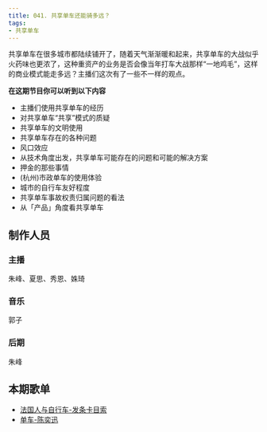 ```yaml
---
title: 041. 共享单车还能骑多远？
tags:
- 共享单车
---
```

共享单车在很多城市都陆续铺开了，随着天气渐渐暖和起来，共享单车的大战似乎火药味也更浓了，这种重资产的业务是否会像当年打车大战那样“一地鸡毛”，这样的商业模式能走多远？主播们这次有了一些不一样的观点。<!--more-->

**在这期节目你可以听到以下内容**

- 主播们使用共享单车的经历
- 对共享单车“共享”模式的质疑
- 共享单车的文明使用
- 共享单车存在的各种问题
- 风口效应
- 从技术角度出发，共享单车可能存在的问题和可能的解决方案
- 押金的那些事情
- (杭州)市政单车的使用体验
- 城市的自行车友好程度
- 共享单车事故权责归属问题的看法
- 从「产品」角度看共享单车

## 制作人员

### 主播

朱峰、夏思、秀恩、姝琦

### 音乐

郭子

### 后期

朱峰

## 本期歌单

- [法国人与自行车-发条卡目索](http://music.163.com/#/m/song?id=26609264)
- [单车-陈奕迅](http://music.163.com/#/m/song?id=65592)
